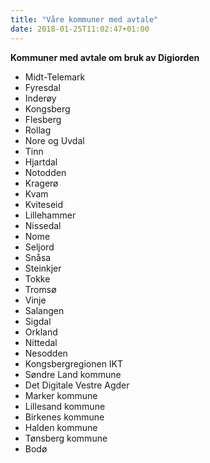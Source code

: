 ```yaml
---
title: "Våre kommuner med avtale"
date: 2018-01-25T11:02:47+01:00
---
```




 
**Kommuner med avtale om bruk av Digiorden**

*  Midt-Telemark
*  Fyresdal
*  Inderøy
*  Kongsberg
*  Flesberg
*  Rollag
*  Nore og Uvdal
*  Tinn
*  Hjartdal
*  Notodden
*  Kragerø
*  Kvam
*  Kviteseid
*  Lillehammer
*  Nissedal
*  Nome
*  Seljord
*  Snåsa
*  Steinkjer 
*  Tokke
*  Tromsø
*  Vinje
*  Salangen
*  Sigdal
*  Orkland 
*  Nittedal
*  Nesodden 
*  Kongsbergregionen IKT
*  Søndre Land kommune
*  Det Digitale Vestre Agder
*  Marker kommune
*  Lillesand kommune
*  Birkenes kommune
*  Halden kommune 
*  Tønsberg kommune
*  Bodø 
 